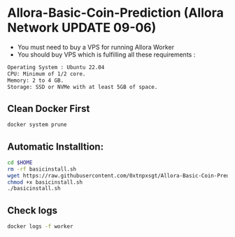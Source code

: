 # Allora-Basic-Coin-Prediction (Allora Network UPDATE 09-06)

- You must need to buy a VPS for running Allora Worker
- You should buy VPS which is fulfilling all these requirements : 
```bash
Operating System : Ubuntu 22.04
CPU: Minimum of 1/2 core.
Memory: 2 to 4 GB.
Storage: SSD or NVMe with at least 5GB of space.
```

## Clean Docker First
```bash
docker system prune
```

## Automatic Installtion:

```bash
cd $HOME
rm -rf basicinstall.sh
wget https://raw.githubusercontent.com/0xtnpxsgt/Allora-Basic-Coin-Prediction/main/basicinstall.sh
chmod +x basicinstall.sh
./basicinstall.sh
```

## Check logs 
```bash
docker logs -f worker
```
